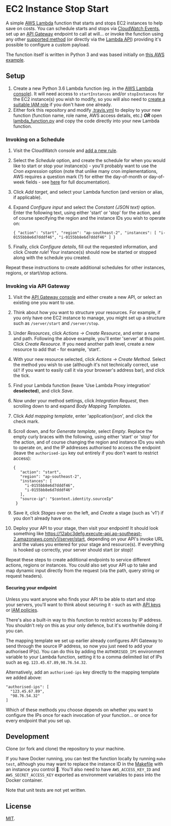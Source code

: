 # EC2 Instance Stop Start

A simple [AWS Lambda](https://aws.amazon.com/lambda/) function that starts and stops EC2 instances to help save on costs. You can schedule starts and stops via [CloudWatch Events](https://docs.aws.amazon.com/AmazonCloudWatch/latest/events/WhatIsCloudWatchEvents.html), set up an [API Gateway](https://aws.amazon.com/api-gateway/) endpoint to call at will... or invoke the function using any other [supported method](https://docs.aws.amazon.com/lambda/latest/dg/invoking-lambda-function.html) (or directly via the [Lambda API](https://docs.aws.amazon.com/lambda/latest/dg/API_Invoke.html)) providing it's possible to configure a custom payload.

The function itself is written in Python 3 and was based initially on [this AWS example](https://aws.amazon.com/premiumsupport/knowledge-center/start-stop-lambda-cloudwatch/).

## Setup

1. Create a new Python 3.6 Lambda function (eg. in the [AWS Lambda console](https://console.aws.amazon.com/lambda/home?#/create)). It will need access to `startInstances` and/or `stopInstances` for the EC2 instance(s) you wish to modify, so you will also need to [create a suitable IAM role](https://console.aws.amazon.com/iam/home?#/roles$new?step=type) if you don't have one already.
1. Either fork this repository and modify [.travis.yml](.travis.yml) to deploy to your new function (function name, role name, AWS access details, etc.) ___OR___ open [lambda_function.py](lambda_function.py) and copy the code directly into your new Lambda function.

### Invoking on a Schedule

1. Visit the CloudWatch console and [add a new rule](https://console.aws.amazon.com/cloudwatch/home?#rules:action=create).
1. Select the _Schedule_ option, and create the schedule for when you would like to start or stop your instance(s) - you'll probably want to use the _Cron expression_ option (note that unlike many cron implementations, AWS requires a question mark (?) for either the day-of-month or day-of-week fields - see [here](https://docs.aws.amazon.com/AmazonCloudWatch/latest/events/ScheduledEvents.html#CronExpressions) for full documentation).
1. Click _Add target_, and select your Lambda function (and version or alias, if applicable).
1. Expand _Configure input_ and select the _Constant (JSON text)_ option. Enter the following text, using either 'start' or 'stop' for the action, and of course specifying the region and the instance IDs you wish to operate on:

       { "action": "start", "region": "ap-southeast-2", "instances": [ "i-0155bb8e6d7dddf46", "i-0155bb8e6d7dddf46" ] }

1. Finally, click _Configure details_, fill out the requested information, and click _Create rule_! Your instance(s) should now be started or stopped along with the schedule you created.

Repeat these instructions to create additional schedules for other instances, regions, or start/stop actions.

### Invoking via API Gateway

1. Visit the [API Gateway console](https://console.aws.amazon.com/apigateway/home) and either create a new API, or select an existing one you want to use.
1. Think about how you want to structure your resources. For example, if you only have one EC2 instance to manage, you might set up a structure such as `/server/start` and `/server/stop`.
1. Under _Resources_, click _Actions -> Create Resource_, and enter a name and path. Following the above example, you'll enter 'server' at this point. Click _Create Resource_. If you need another path level, create a new resource to add that - for example, 'start'.
1. With your new resource selected, click _Actions -> Create Method_. Select the method you wish to use (although it's not technically correct, use `GET` if you want to easily call it via your browser's address bar), and click the tick.
1. Find your Lambda function (leave 'Use Lambda Proxy integration' **deselected**), and click _Save_.
1. Now under your method settings, click _Integration Request_, then scrolling down to and expand _Body Mapping Templates_.
1. Click _Add mapping template_, enter 'application/json', and click the check mark.
1. Scroll down, and for _Generate template_, select _Empty_. Replace the empty curly braces with the following, using either 'start' or 'stop' for the action, and of course changing the region and instance IDs you wish to operate on, and the IP addresses authorised to access the endpoint (leave the `authorised-ips` key out entirely if you don't want to restrict access):

       {
          "action": "start",
          "region": "ap-southeast-2",
          "instances": [
            "i-0155bb8e6d7dddf46",
            "i-0155bb8e6d7dddf46"
          ],
          "source-ip": "$context.identity.sourceIp"
        }

1. Save it, click _Stages_ over on the left, and _Create_ a stage (such as 'v1') if you don't already have one.
1. Deploy your API to your stage, then visit your endpoint! It should look something like https://12abc3defg.execute-api.ap-southeast-2.amazonaws.com/v1/server/start, depending on your API's invoke URL and the values you entered for your stage and resource(s). If everything is hooked up correctly, your server should start (or stop)!

Repeat these steps to create additional endpoints to service different actions, regions or instances. You could also set your API up to take and map dynamic input directly from the request (via the path, query string or request headers).

#### Securing your endpoint

Unless you want anyone who finds your API to be able to start and stop your servers, you'll want to think about securing it - such as with [API keys](https://docs.aws.amazon.com/apigateway/latest/developerguide/api-gateway-create-usage-plans-with-console.html) or [IAM policies](https://docs.aws.amazon.com/apigateway/latest/developerguide/api-gateway-control-access-using-iam-policies-to-invoke-api.html).

There's also a built-in way to this function to restrict access by IP address. You shouldn't rely on this as your only defence, but it's worthwhile doing if you can.

The mapping template we set up earlier already configures API Gateway to send through the source IP address, so now you just need to add your authorised IP(s). You can do this by adding the `AUTHORISED_IPS` environment variable to your Lambda function, setting it to a comma delimited list of IPs such as eg. `123.45.67.89,98.76.54.32`.

Alternatively, add an `authorised-ips` key directly to the mapping template we added above:

    "authorised-ips": [
      "123.45.67.89",
      "98.76.54.32"
    ]

Which of these methods you choose depends on whether you want to configure the IPs once for each invocation of your function... or once for every endpoint that you set up.

## Development

Clone (or fork and clone) the repository to your machine.

If you have Docker running, you can test the function locally by running `make test`, although you may want to replace the instance ID in the [Makefile](Makefile) with an instance you control 🙂. You'll also need to have `AWS_ACCESS_KEY_ID` and `AWS_SECRET_ACCESS_KEY` exported as environment variables to pass into the Docker container.

Note that unit tests are not yet written.

## License

[MIT](LICENSE).
